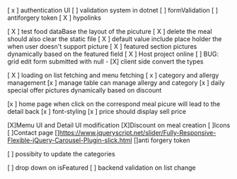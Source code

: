 [ x ] authentication UI
[  ] validation system in dotnet 
[  ] formValidation 
[  ] antiforgery token 
[ X ] hypolinks 



[ X ] test food dataBase the layout of the picuture
[ X ] delete the meal should also clear the static file
[ X ] default value include place holder the when user doesn't support picture
[ X ] featured section pictures dynamically based on the featured field
[ X ] Host project online
[  ] BUG:  grid edit form submitted with null
	- [X] client side convert the types 


[ X ] loading on list fetching and menu fetching 
[ x ] category and allergy management 
[x ] manage table can manage allergy and category 
[x ] daily special offer pictures dynamically based on discount 

[x ] home page when click on the correspond meal picure will lead to the detail back 
[x ] font-styling 
[x ] price should display sell price 



[X]Memu UI and Detail UI modification 
[X]Discount on meal creation 
[ ]Icons
[ ]Contact page 
[]https://www.jqueryscript.net/slider/Fully-Responsive-Flexible-jQuery-Carousel-Plugin-slick.html
[]anti forgery token 



[ ]	possibity to update the categories 


[ ] drop down on isFeatured
[ ] backend validation on list change